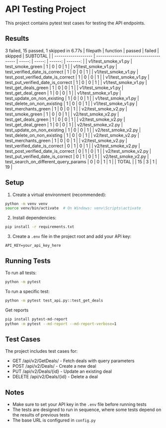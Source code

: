 # API Testing Project

This project contains pytest test cases for testing the API endpoints.

## Results
3 failed, 15 passed, 1 skipped in 6.77s 
|      filepath       |               function                | passed | failed | skipped | SUBTOTAL |
| ------------------- | ------------------------------------- | -----: | -----: | ------: | -------: |
| v1/test_smoke_v1.py | test_smoke_green                      |      1 |      0 |       0 |        1 |
| v1/test_smoke_v1.py | test_verified_date_is_correct         |      1 |      0 |       0 |        1 |
| v1/test_smoke_v1.py | test_post_verified_date_is_correct    |      1 |      0 |       0 |        1 |
| v1/test_smoke_v1.py | test_put_verified_date_is_correct     |      1 |      0 |       0 |        1 |
| v1/test_smoke_v1.py | test_get_deals_green                  |      1 |      0 |       0 |        1 |
| v1/test_smoke_v1.py | test_get_deal_green                   |      1 |      0 |       0 |        1 |
| v1/test_smoke_v1.py | test_update_on_non_existing           |      1 |      0 |       0 |        1 |
| v1/test_smoke_v1.py | test_delete_on_non_existing           |      1 |      0 |       0 |        1 |
| v1/test_smoke_v1.py | test_merchants_green                  |      1 |      0 |       0 |        1 |
| v2/test_smoke_v2.py | test_smoke_green                      |      1 |      0 |       0 |        1 |
| v2/test_smoke_v2.py | test_get_deals_green                  |      1 |      0 |       0 |        1 |
| v2/test_smoke_v2.py | test_get_deal_green                   |      1 |      0 |       0 |        1 |
| v2/test_smoke_v2.py | test_update_on_non_existing           |      1 |      0 |       0 |        1 |
| v2/test_smoke_v2.py | test_delete_on_non_existing           |      1 |      0 |       0 |        1 |
| v2/test_smoke_v2.py | test_merchants_green                  |      1 |      0 |       0 |        1 |
| v2/test_smoke_v2.py | test_verified_date_is_correct         |      0 |      1 |       0 |        1 |
| v2/test_smoke_v2.py | test_post_verified_date_is_correct    |      0 |      1 |       0 |        1 |
| v2/test_smoke_v2.py | test_put_verified_date_is_correct     |      0 |      1 |       0 |        1 |
| v2/test_smoke_v2.py | test_search_on_different_query_params |      0 |      0 |       1 |        1 |
| TOTAL               |                                       |     15 |      3 |       1 |       19 |

## Setup

1. Create a virtual environment (recommended):
```bash
python -m venv venv
source venv/bin/activate  # On Windows: venv\Scripts\activate
```

2. Install dependencies:
```bash
pip install -r requirements.txt
```

3. Create a `.env` file in the project root and add your API key:
```
API_KEY=your_api_key_here
```

## Running Tests

To run all tests:
```bash
python -m pytest
```

To run a specific test:
```bash
python -m pytest test_api.py::test_get_deals
```

Get reports
```bash
pip install pytest-md-report
python -m pytest --md-report --md-report-verbose=1 
```

## Test Cases

The project includes test cases for:
- GET /api/v2/GetDeals/ - Fetch deals with query parameters
- POST /api/v2/Deals/ - Create a new deal
- PUT /api/v2/Deals/{id} - Update an existing deal
- DELETE /api/v2/Deals/{id} - Delete a deal

## Notes

- Make sure to set your API key in the `.env` file before running tests
- The tests are designed to run in sequence, where some tests depend on the results of previous tests
- The base URL is configured in `config.py` 